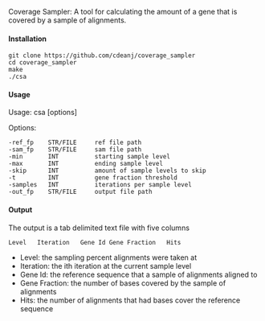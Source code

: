 Coverage Sampler: A tool for calculating the amount of a gene that is covered by a sample of alignments.

#### Installation
```
git clone https://github.com/cdeanj/coverage_sampler
cd coverage_sampler
make
./csa
```

#### Usage
Usage: csa [options]

Options:

    -ref_fp    STR/FILE	    ref file path
    -sam_fp    STR/FILE	    sam file path
    -min       INT      	starting sample level
    -max       INT	        ending sample level
    -skip      INT	        amount of sample levels to skip
    -t         INT	        gene fraction threshold
    -samples   INT	        iterations per sample level
    -out_fp    STR/FILE	    output file path

#### Output

The output is a tab delimited text file with five columns
```
Level   Iteration   Gene Id Gene Fraction   Hits
```

* Level: the sampling percent alignments were taken at
* Iteration: the ith iteration at the current sample level
* Gene Id: the reference sequence that a sample of alignments aligned to
* Gene Fraction: the number of bases covered by the sample of alignments
* Hits: the number of alignments that had bases cover the reference sequence
